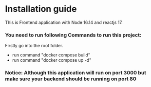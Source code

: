 
# Installation guide
This is Frontend application with Node 16.14 and reactjs 17.

### You need to run following Commands to run this project:
Firstly go into the root folder.
- run command "docker compose build"
- run command "docker compose up -d"

### Notice: Although this application will run on port 3000 but make sure your backend should be running on port 80



